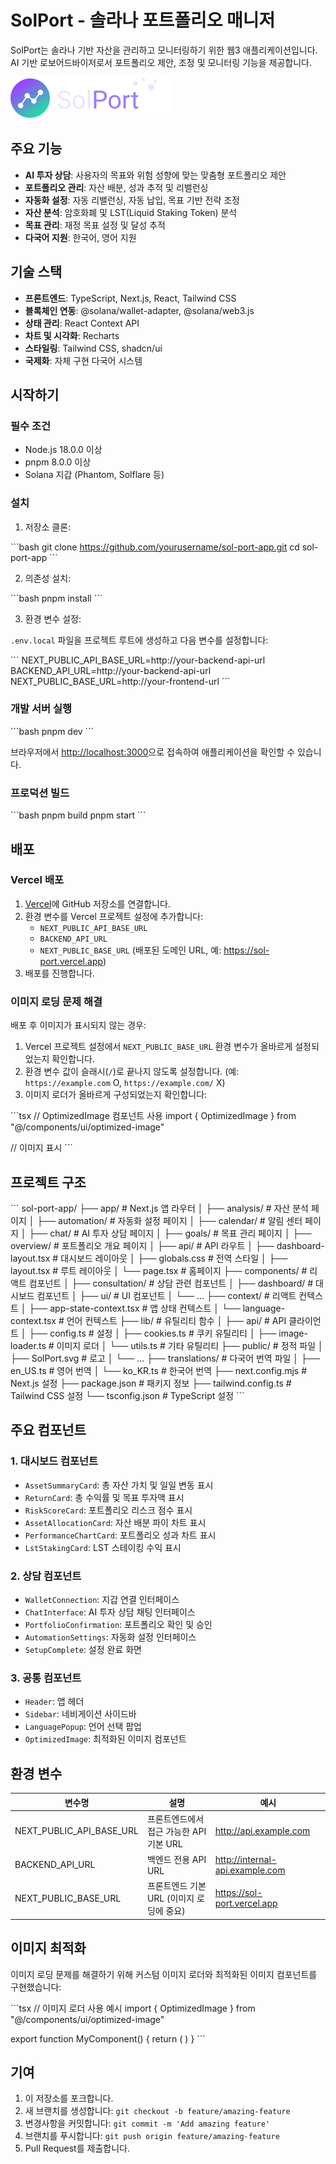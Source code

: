 # SolPort - 솔라나 포트폴리오 매니저

SolPort는 솔라나 기반 자산을 관리하고 모니터링하기 위한 웹3 애플리케이션입니다. AI 기반 로보어드바이저로서 포트폴리오 제안, 조정 및 모니터링 기능을 제공합니다.

![SolPort 로고](/public/SolPort.svg)

## 주요 기능

- **AI 투자 상담**: 사용자의 목표와 위험 성향에 맞는 맞춤형 포트폴리오 제안
- **포트폴리오 관리**: 자산 배분, 성과 추적 및 리밸런싱
- **자동화 설정**: 자동 리밸런싱, 자동 납입, 목표 기반 전략 조정
- **자산 분석**: 암호화폐 및 LST(Liquid Staking Token) 분석
- **목표 관리**: 재정 목표 설정 및 달성 추적
- **다국어 지원**: 한국어, 영어 지원

## 기술 스택

- **프론트엔드**: TypeScript, Next.js, React, Tailwind CSS
- **블록체인 연동**: @solana/wallet-adapter, @solana/web3.js
- **상태 관리**: React Context API
- **차트 및 시각화**: Recharts
- **스타일링**: Tailwind CSS, shadcn/ui
- **국제화**: 자체 구현 다국어 시스템

## 시작하기

### 필수 조건

- Node.js 18.0.0 이상
- pnpm 8.0.0 이상
- Solana 지갑 (Phantom, Solflare 등)

### 설치

1. 저장소 클론:

\`\`\`bash
git clone https://github.com/yourusername/sol-port-app.git
cd sol-port-app
\`\`\`

2. 의존성 설치:

\`\`\`bash
pnpm install
\`\`\`

3. 환경 변수 설정:

`.env.local` 파일을 프로젝트 루트에 생성하고 다음 변수를 설정합니다:

\`\`\`
NEXT_PUBLIC_API_BASE_URL=http://your-backend-api-url
BACKEND_API_URL=http://your-backend-api-url
NEXT_PUBLIC_BASE_URL=http://your-frontend-url
\`\`\`

### 개발 서버 실행

\`\`\`bash
pnpm dev
\`\`\`

브라우저에서 [http://localhost:3000](http://localhost:3000)으로 접속하여 애플리케이션을 확인할 수 있습니다.

### 프로덕션 빌드

\`\`\`bash
pnpm build
pnpm start
\`\`\`

## 배포

### Vercel 배포

1. [Vercel](https://vercel.com)에 GitHub 저장소를 연결합니다.
2. 환경 변수를 Vercel 프로젝트 설정에 추가합니다:
   - `NEXT_PUBLIC_API_BASE_URL`
   - `BACKEND_API_URL`
   - `NEXT_PUBLIC_BASE_URL` (배포된 도메인 URL, 예: https://sol-port.vercel.app)
3. 배포를 진행합니다.

### 이미지 로딩 문제 해결

배포 후 이미지가 표시되지 않는 경우:

1. Vercel 프로젝트 설정에서 `NEXT_PUBLIC_BASE_URL` 환경 변수가 올바르게 설정되었는지 확인합니다.
2. 환경 변수 값이 슬래시(`/`)로 끝나지 않도록 설정합니다. (예: `https://example.com` O, `https://example.com/` X)
3. 이미지 로더가 올바르게 구성되었는지 확인합니다:

\`\`\`tsx
// OptimizedImage 컴포넌트 사용
import { OptimizedImage } from "@/components/ui/optimized-image"

// 이미지 표시
<OptimizedImage
  src="/path/to/image.png"
  alt="이미지 설명"
  width={100}
  height={100}
/>
\`\`\`

## 프로젝트 구조

\`\`\`
sol-port-app/
├── app/ # Next.js 앱 라우터
│ ├── analysis/ # 자산 분석 페이지
│ ├── automation/ # 자동화 설정 페이지
│ ├── calendar/ # 알림 센터 페이지
│ ├── chat/ # AI 투자 상담 페이지
│ ├── goals/ # 목표 관리 페이지
│ ├── overview/ # 포트폴리오 개요 페이지
│ ├── api/ # API 라우트
│ ├── dashboard-layout.tsx # 대시보드 레이아웃
│ ├── globals.css # 전역 스타일
│ ├── layout.tsx # 루트 레이아웃
│ └── page.tsx # 홈페이지
├── components/ # 리액트 컴포넌트
│ ├── consultation/ # 상담 관련 컴포넌트
│ ├── dashboard/ # 대시보드 컴포넌트
│ ├── ui/ # UI 컴포넌트
│ └── ...
├── context/ # 리액트 컨텍스트
│ ├── app-state-context.tsx # 앱 상태 컨텍스트
│ └── language-context.tsx # 언어 컨텍스트
├── lib/ # 유틸리티 함수
│ ├── api/ # API 클라이언트
│ ├── config.ts # 설정
│ ├── cookies.ts # 쿠키 유틸리티
│ ├── image-loader.ts # 이미지 로더
│ └── utils.ts # 기타 유틸리티
├── public/ # 정적 파일
│ ├── SolPort.svg # 로고
│ └── ...
├── translations/ # 다국어 번역 파일
│ ├── en_US.ts # 영어 번역
│ └── ko_KR.ts # 한국어 번역
├── next.config.mjs # Next.js 설정
├── package.json # 패키지 정보
├── tailwind.config.ts # Tailwind CSS 설정
└── tsconfig.json # TypeScript 설정
\`\`\`

## 주요 컴포넌트

### 1. 대시보드 컴포넌트

- `AssetSummaryCard`: 총 자산 가치 및 일일 변동 표시
- `ReturnCard`: 총 수익률 및 목표 투자액 표시
- `RiskScoreCard`: 포트폴리오 리스크 점수 표시
- `AssetAllocationCard`: 자산 배분 파이 차트 표시
- `PerformanceChartCard`: 포트폴리오 성과 차트 표시
- `LstStakingCard`: LST 스테이킹 수익 표시

### 2. 상담 컴포넌트

- `WalletConnection`: 지갑 연결 인터페이스
- `ChatInterface`: AI 투자 상담 채팅 인터페이스
- `PortfolioConfirmation`: 포트폴리오 확인 및 승인
- `AutomationSettings`: 자동화 설정 인터페이스
- `SetupComplete`: 설정 완료 화면

### 3. 공통 컴포넌트

- `Header`: 앱 헤더
- `Sidebar`: 네비게이션 사이드바
- `LanguagePopup`: 언어 선택 팝업
- `OptimizedImage`: 최적화된 이미지 컴포넌트

## 환경 변수

| 변수명                   | 설명                                     | 예시                            |
| ------------------------ | ---------------------------------------- | ------------------------------- |
| NEXT_PUBLIC_API_BASE_URL | 프론트엔드에서 접근 가능한 API 기본 URL  | http://api.example.com          |
| BACKEND_API_URL          | 백엔드 전용 API URL                      | http://internal-api.example.com |
| NEXT_PUBLIC_BASE_URL     | 프론트엔드 기본 URL (이미지 로딩에 중요) | https://sol-port.vercel.app     |

## 이미지 최적화

이미지 로딩 문제를 해결하기 위해 커스텀 이미지 로더와 최적화된 이미지 컴포넌트를 구현했습니다:

\`\`\`tsx
// 이미지 로더 사용 예시
import { OptimizedImage } from "@/components/ui/optimized-image"

export function MyComponent() {
return (
<OptimizedImage
      src="/path/to/image.png"
      alt="이미지 설명"
      width={100}
      height={100}
      fallbackText="이미지를 찾을 수 없음"
    />
)
}
\`\`\`

## 기여

1. 이 저장소를 포크합니다.
2. 새 브랜치를 생성합니다: `git checkout -b feature/amazing-feature`
3. 변경사항을 커밋합니다: `git commit -m 'Add amazing feature'`
4. 브랜치를 푸시합니다: `git push origin feature/amazing-feature`
5. Pull Request를 제출합니다.
